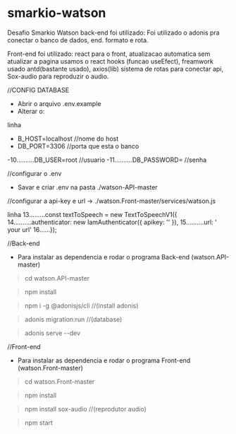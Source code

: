 # smarkio-watson
Desafio Smarkio Watson
back-end foi utilizado:
Foi utilizado o adonis pra conectar o banco de dados,
end. formato e rota.


Front-end foi utilizado:
react para o front,
atualizacao automatica sem atualizar a pagina usamos o react hooks (funcao useEfect), 
freamwork usado antd(bastante usado),
axios(lib) sistema de rotas para conectar api,
Sox-audio para reproduzir o audio.


//CONFIG DATABASE
- Abrir o arquivo .env.example
- Alterar o:

linha
- B_HOST=localhost  //nome do host
- DB_PORT=3306  //porta que esta o banco

-10..........DB_USER=root  //usuario 
-11..........DB_PASSWORD=  //senha

//configurar o .env
- Savar e criar .env na pasta ./watson-API-master

//configurar a api-key e url ->
./watson.Front-master/services/watson.js

linha 
13.........const textToSpeech = new TextToSpeechV1({
14..........authenticator: new IamAuthenticator({ apikey: '<your api-key>' }),
15..........url: ' your url'
16......});



//Back-end
- Para instalar as dependencia e rodar o programa Back-end (watson.API-master)

> cd watson.API-master

> npm install

> npm i -g @adonisjs/cli     //(install adonis)

> adonis migration:run      //(database)

> adonis serve --dev

//Front-end
- Para instalar as dependencia e rodar o programa Front-end (watson.Front-master)

> cd watson.Front-master

> npm install 

> npm install sox-audio    //(reprodutor audio)

> npm start

